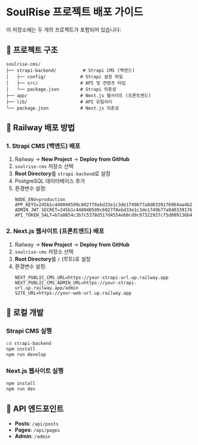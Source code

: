 # SoulRise 프로젝트 배포 가이드

이 저장소에는 두 개의 프로젝트가 포함되어 있습니다:

## 📁 프로젝트 구조

```
soulrise-cms/
├── strapi-backend/          # Strapi CMS (백엔드)
│   ├── config/             # Strapi 설정 파일
│   ├── src/                # API 및 컨텐츠 타입
│   └── package.json        # Strapi 의존성
├── app/                    # Next.js 웹사이트 (프론트엔드)
├── lib/                    # API 유틸리티
└── package.json            # Next.js 의존성
```

## 🚀 Railway 배포 방법

### 1. Strapi CMS (백엔드) 배포

1. Railway → **New Project** → **Deploy from GitHub**
2. `soulrise-cms` 저장소 선택
3. **Root Directory**를 `strapi-backend`로 설정
4. PostgreSQL 데이터베이스 추가
5. 환경변수 설정:
   ```
   NODE_ENV=production
   APP_KEYS=245b1c440040599c6027f8ebd33e1c3de1749b77a8d0339176964aa4b24d30c40ade47cf6d58ce5f644760889f842f92217454bbe6d702a3eff5687f62d618c5
   ADMIN_JWT_SECRET=245b1c440040599c6027f8ebd33e1c3de1749b77a8d0339176964aa4b24d30c40ade47cf6d58ce5f644760889f842f92217454bbe6d702a3eff5687f62d618c5
   API_TOKEN_SALT=b7a8854c3b7c5378d517d4554e60cd9c97322927cf5d009136b4a616ae5a99f8abb96fa311d69e4d0a4021fb23a8e33cf26a8aae31ac1ffd70c74569f850f427
   ```

### 2. Next.js 웹사이트 (프론트엔드) 배포

1. Railway → **New Project** → **Deploy from GitHub**
2. `soulrise-cms` 저장소 선택
3. **Root Directory**를 `/` (루트)로 설정
4. 환경변수 설정:
   ```
   NEXT_PUBLIC_CMS_URL=https://your-strapi-url.up.railway.app
   NEXT_PUBLIC_CMS_ADMIN_URL=https://your-strapi-url.up.railway.app/admin
   SITE_URL=https://your-web-url.up.railway.app
   ```

## 🔧 로컬 개발

### Strapi CMS 실행
```bash
cd strapi-backend
npm install
npm run develop
```

### Next.js 웹사이트 실행
```bash
npm install
npm run dev
```

## 📝 API 엔드포인트

- **Posts**: `/api/posts`
- **Pages**: `/api/pages`
- **Admin**: `/admin`
